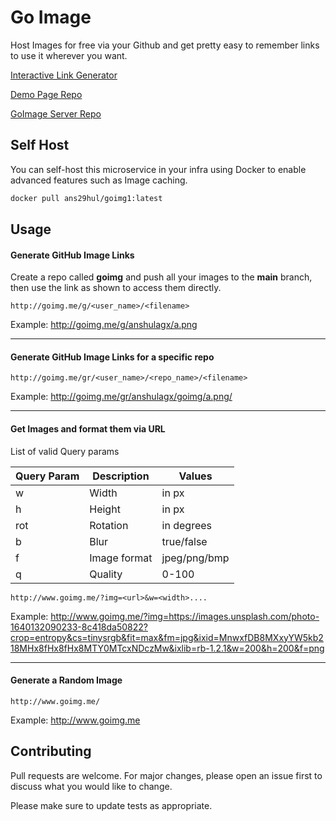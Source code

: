 # Go Image 
Host Images for free via your Github and get pretty easy to remember links to use it wherever you want.

[Interactive Link Generator](https://go-image-8la.pages.dev/)

[Demo Page Repo](https://github.com/Akshaya-vc/GoImage-web)

[GoImage Server Repo](https://github.com/anshulagx/GoImage)


## Self Host

You can self-host this microservice in your infra using Docker to enable advanced features such as Image caching.
```bash
docker pull ans29hul/goimg1:latest
```

## Usage

#### Generate GitHub Image Links
Create a repo called **goimg** and push all your images to the **main** branch, then use the link as shown to access them directly. 
```
http://goimg.me/g/<user_name>/<filename>
```

Example: <http://goimg.me/g/anshulagx/a.png>

---
#### Generate GitHub Image Links for a specific repo
```
http://goimg.me/gr/<user_name>/<repo_name>/<filename>
```
Example: <http://goimg.me/gr/anshulagx/goimg/a.png/>

---
#### Get Images and format them via URL

List of valid Query params

 **Query Param** | **Description** | **Values**   
-----------------|-----------------|--------------
 w               | Width           | in px        
 h               | Height          | in px        
 rot             | Rotation        | in degrees   
 b               | Blur            | true/false   
 f               | Image format    | jpeg/png/bmp 
 q               | Quality         | 0\-100       

```
http://www.goimg.me/?img=<url>&w=<width>....
```
Example: <http://www.goimg.me/?img=https://images.unsplash.com/photo-1640132090233-8c418da50822?crop=entropy&cs=tinysrgb&fit=max&fm=jpg&ixid=MnwxfDB8MXxyYW5kb218MHx8fHx8fHx8MTY0MTcxNDczMw&ixlib=rb-1.2.1&w=200&h=200&f=png>

---
#### Generate a Random Image
```
http://www.goimg.me/
```
Example: <http://www.goimg.me>


## Contributing
Pull requests are welcome. For major changes, please open an issue first to discuss what you would like to change.

Please make sure to update tests as appropriate.
